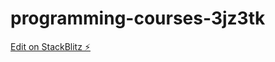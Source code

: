 # programming-courses-3jz3tk

[Edit on StackBlitz ⚡️](https://stackblitz.com/edit/programming-courses-3jz3tk)